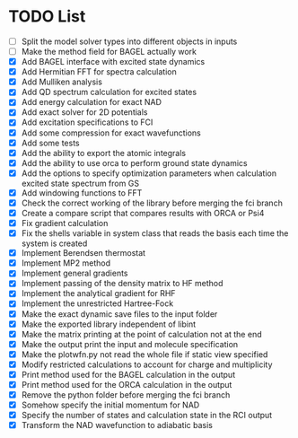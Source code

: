# TODO List

- [ ] Split the model solver types into different objects in inputs
- [ ] Make the method field for BAGEL actually work
- [x] Add BAGEL interface with excited state dynamics
- [x] Add Hermitian FFT for spectra calculation
- [x] Add Mulliken analysis
- [x] Add QD spectrum calculation for excited states
- [x] Add energy calculation for exact NAD
- [x] Add exact solver for 2D potentials
- [x] Add excitation specifications to FCI
- [x] Add some compression for exact wavefunctions
- [x] Add some tests
- [x] Add the ability to export the atomic integrals
- [x] Add the ability to use orca to perform ground state dynamics
- [x] Add the options to specify optimization parameters when calculation excited state spectrum from GS
- [x] Add windowing functions to FFT
- [x] Check the correct working of the library before merging the fci branch
- [x] Create a compare script that compares results with ORCA or Psi4
- [x] Fix gradient calculation
- [x] Fix the shells variable in system class that reads the basis each time the system is created
- [x] Implement Berendsen thermostat
- [x] Implement MP2 method
- [x] Implement general gradients
- [x] Implement passing of the density matrix to HF method
- [x] Implement the analytical gradient for RHF
- [x] Implement the unrestricted Hartree-Fock
- [x] Make the exact dynamic save files to the input folder
- [x] Make the exported library independent of libint
- [x] Make the matrix printing at the point of calculation not at the end
- [x] Make the output print the input and molecule specification
- [x] Make the plotwfn.py not read the whole file if static view specified
- [x] Modify restricted calculations to account for charge and multiplicity
- [x] Print method used for the BAGEL calculation in the output
- [x] Print method used for the ORCA calculation in the output
- [x] Remove the python folder before merging the fci branch
- [x] Somehow specify the initial momentum for NAD
- [x] Specify the number of states and calculation state in the RCI output
- [x] Transform the NAD wavefunction to adiabatic basis
